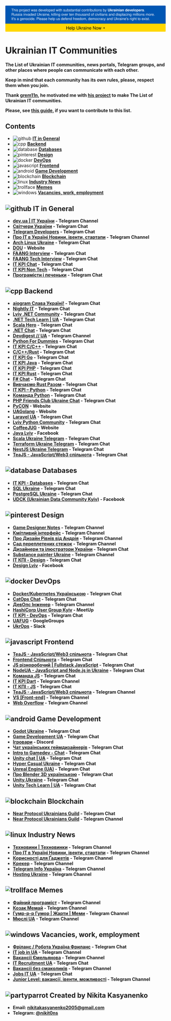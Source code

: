 [![Stand With Ukraine](https://raw.githubusercontent.com/vshymanskyy/StandWithUkraine/main/banner-direct.svg)](https://stand-with-ukraine.pp.ua/)

# Ukrainian IT Communities

**The List of Ukrainian IT communities, news portals, Telegram groups, and other places where people can communicate with each other.**

**Keep in mind that each community has its own rules, please, respect them when you join.**

**Thank [grem11n](https://github.com/grem11n), he motivated me with [his project](https://github.com/grem11n/awesome-it-communities-ua) to make The List of Ukrainian IT communities.**

**Please, see [this guide](https://github.com/nikit0ns/Ukrainian_IT_Communities/blob/master/CONTRIBUTING.md), if you want to contribute to this list.**

## Contents

- <img src="https://github.com/buildkite/emojis/blob/main/img-buildkite-64/github.png" width="20" height="20" alt="github"/> **[IT in General](#-it-in-general)**
- <img src="https://github.com/buildkite/emojis/blob/main/img-buildkite-64/cpp.png" width="20" height="20" alt="cpp"/> **[Backend](#-backend)**
- <img src="https://github.com/buildkite/emojis/blob/main/img-buildkite-64/database.png" width="20" height="20" alt="database"/> **[Databases](#-databases)**
- <img src="https://github.com/buildkite/emojis/blob/main/img-buildkite-64/pinterest.png" width="20" height="20" alt="pinterest"/> **[Design](#-design)**
- <img src="https://github.com/buildkite/emojis/blob/main/img-buildkite-64/docker.png" width="20" height="20" alt="docker"/> **[DevOps](#-devops)**
- <img src="https://github.com/buildkite/emojis/blob/main/img-buildkite-64/javascript.png" width="20" height="20" alt="javascript"/> **[Frontend](#-frontend)**
- <img src="https://github.com/buildkite/emojis/blob/main/img-buildkite-64/android.png" width="20" height="20" alt="android"/> **[Game Development](#-game-development)**
- <img src="https://bafkreigaiecsgozttlzmkd5ztxl22m5vs4xnldci74tmj2rbed7nyuwode.ipfs.nftstorage.link" width="20" height="20" alt="blockchain"/> **[Blockchain](#-blockchain)** 
- <img src="https://github.com/buildkite/emojis/blob/main/img-buildkite-64/linux.png" width="20" height="20" alt="linux"/> **[Industry News](#-industry-news)**
- <img src="https://github.com/buildkite/emojis/blob/main/img-buildkite-64/trollface.png" width="20" height="20" alt="trollface"/> **[Memes](#-memes)**
- <img src="https://github.com/buildkite/emojis/blob/main/img-buildkite-64/windows.png" width="20" height="20" alt="windows"/> **[Vacancies, work, employment](#-vacancies-work-employment)**

## <img src="https://github.com/buildkite/emojis/blob/main/img-buildkite-64/github.png" width="20" height="20" alt="github"/> IT in General

- **[dev.ua | IT України](https://t.me/devukraine) - Telegram Channel**
- **[Світчери України](https://t.me/it_switchers_ukraine) - Telegram Chat**
- **[Telegram Developers](https://t.me/botoid) - Telegram Chat**
- **[Про IT в Україні Новини, івенти, стартапи](https://t.me/uatech_info) - Telegram Channel**
- **[Arch Linux Ukraine](https://t.me/archlinux_ukraine) - Telegram Chat**
- **[DOU](https://dou.ua/) - Website** 
- **[FAANG Interview](https://t.me/FaangInterview) - Telegram Chat** 
- **[FAANG Tech Interview](https://t.me/FaangTechInterview) - Telegram Chat** 
- **[IT KPI Chat](https://t.me/itkpi_flood) - Telegram Chat**
- **[IT KPI Non Tech](https://t.me/itkpi_non_tech) - Telegram Chat**
- **[Програмісти і печеньки](https://t.me/include_anime) - Telegram Chat**

## <img src="https://github.com/buildkite/emojis/blob/main/img-buildkite-64/cpp.png" width="20" height="20" alt="cpp"/> Backend

- **[aiogram Слава Україні!](https://t.me/aiogramua) - Telegram Chat**
- **[Nightly IT](https://t.me/itcrowdua) - Telegram Chat** 
- **[Lviv .NET Community](https://t.me/lvivdotnet) - Telegram Chat**
- **[.NET Tech Learn | UA](https://t.me/net_tech_learn) - Telegram Chat**
- **[Scala Hero](https://t.me/scala_hero) - Telegram Chat**
- **[.NET Chat](https://t.me/dotnet_chat) - Telegram Chat**
- **[Devdigest // UA](https://t.me/devdigest_ua) - Telegram Channel**
- **[Python For Dummies](https://t.me/python_for_dummies) - Telegram Chat** 
- **[IT KPI C/C++](https://t.me/itkpi_cpp) - Telegram Chat**
- **[C/C++/Rust](https://t.me/cplusplusua) - Telegram Chat**
- **[IT KPI Go](https://t.me/itkpi_go) - Telegram Chat**
- **[IT KPI Java](https://t.me/itkpi_java) - Telegram Chat** 
- **[IT KPI PHP](https://t.me/itkpi_php) - Telegram Chat**
- **[IT KPI Rust](https://t.me/itkpi_rust) - Telegram Chat**
- **[F# Chat](https://t.me/fsharp_chat) - Telegram Chat**
- **[Вивчаємо Rust Разом](https://t.me/rustlang_ua) - Telegram Chat**
- **[IT KPI – Python](https://t.me/itkpi_python) - Telegram Chat**
- **[Команда Python](https://t.me/chatpythonua) - Telegram Chat**
- **[PHP Friends Club Ukraine Chat](https://t.me/phpfriendsclub_chat) - Telegram Chat**
- **[PyCON](https://www.meetup.com/uapycon/) - Website**
- **[UAGolang](https://www.meetup.com/uagolang/) - Website**
- **[Laravel UA](https://t.me/laravel_ua) - Telegram Chat**
- **[Lviv Python Community](https://t.me/lviv_python_community) - Telegram Chat** 
- **[CoffeeJUG](https://www.coffeejug.org/) - Website**
- **[Java Lviv](https://www.facebook.com/groups/jug.lviv/) - Facebook**
- **[Scala Ukraine Telegram](https://t.me/scala_ukraine) - Telegram Chat**
- **[Terraform Ukraine Telegram](https://t.me/terraform_ukraine) - Telegram Chat**
- **[NestJS Ukraine Telegram](https://t.me/nest_ukraine) - Telegram Chat** 
- **[TeaJS - JavaScript/Web3 спільнота](https://t.me/teajsukraine) - Telegram Chat**

## <img src="https://github.com/buildkite/emojis/blob/main/img-buildkite-64/database.png" width="20" height="20" alt="database"/> Databases

- **[IT KPI - Databases](https://t.me/itkpi_db) - Telegram Chat**
- **[SQL Ukraine](https://t.me/sql_ua) - Telegram Chat** 
- **[PostgreSQL Ukraine](https://t.me/PostgresUkraine) - Telegram Chat**
- **[UDCK (Ukrainian Data Community Kyiv)](https://www.facebook.com/groups/kssug/) - Facebook**

## <img src="https://github.com/buildkite/emojis/blob/main/img-buildkite-64/pinterest.png" width="20" height="20" alt="pinterest"/> Design

- **[Game Designer Notes](https://t.me/GameDesigner_Notes) - Telegram Channel**
- **[Кмітливий інтерфейс](https://t.me/kmitlyvo) - Telegram Channel**
- **[Про Дизайн Рівнів від Андрія](https://t.me/ualeveldesign) - Telegram Channel**
- **[Сад переплетених стежок](https://t.me/garden_of_forking_paths) - Telegram Channel**
- **[Дизайнери та ілюстратори України](https://t.me/illustukr) - Telegram Chat**
- **[Substance painter Ukraine](https://t.me/SP_Ukraine) - Telegram Channel**
- **[ІТ КПІ - Design](https://t.me/itkpi_design) - Telegram Chat**
- **[Design Lviv](https://www.facebook.com/groups/272786659415583) - Facebook**

## <img src="https://github.com/buildkite/emojis/blob/main/img-buildkite-64/docker.png" width="20" height="20" alt="docker"/> DevOps

- **[Docker/Kubernetes Українською](https://t.me/k8s_ua) - Telegram Chat**
- **[CatOps Chat](https://t.me/catops_chat) - Telegram Chat**
- **[ДевОпс Інженер](https://t.me/devopsengineer) - Telegram Channel**
- **[HashiCorp User Group Kyiv](https://www.meetup.com/Kyiv-HashiCorp-User-Group/) - MeetUp**
- **[IT KPI - DevOps](https://t.me/itkpi_devops) - Telegram Chat**
- **[UAFUG](https://groups.google.com/g/uafug) - GoogleGroups**
- **[UkrOps](https://ukrops.club/) - Slack**

## <img src="https://github.com/buildkite/emojis/blob/main/img-buildkite-64/javascript.png" width="20" height="20" alt="javascript"/> Frontend

- **[TeaJS - JavaScript/Web3 спільнота](https://t.me/teajsukraine) - Telegram Chat**
- **[Frontend Спільнота](https://t.me/frontend_community_ua) - Telegram Chat**
- **[JS різноробочий | Fullstack JavaScript](https://t.me/fullstack_devs) - Telegram Chat**
- **[NodeUA - JavaScript and Node.js in Ukraine](https://t.me/nodeua) - Telegram Chat**
- **[Команда JS](https://t.me/chatjsua) - Telegram Chat**
- **[IT KPI Dart](https://t.me/dart_itkpi) - Telegram Channel**
- **[ІТ КПІ - JS](https://t.me/itkpi_js) - Telegram Chat**
- **[TeaJS - JavaScript/Web3 спільнота](https://t.me/teajsannouncements) - Telegram Channel**
- **[VS [Front-end]](https://t.me/VS_FRONTEND) - Telegram Channel**
- **[Web Overflow](https://t.me/web_overflow) - Telegram Channel**

## <img src="https://github.com/buildkite/emojis/blob/main/img-buildkite-64/android.png" width="20" height="20" alt="android"/> Game Development

- **[Godot Ukraine](https://t.me/GodotUkraine) - Telegram Chat**
- **[Game Development UA](https://t.me/gamedevua) - Telegram Chat**
- **[Ігровари](https://discord.gg/TDBnfjm7) - Discord**
- **[Чат українських геймдизайнерів](https://t.me/gamedesignUA_chat) - Telegram Chat**
- **[Intro to Gamedev - Chat](https://t.me/kpigamedev_chat) - Telegram Chat**
- **[Unity chat | UA](https://t.me/unity_ua_chat) - Telegram Chat**
- **[Hyper Casual Ukraine](https://t.me/HyperCasualUkraine) - Telegram Chat**
- **[Unreal Engine (UA)](https://t.me/ua_ue) - Telegram Chat**
- **[Про Blender 3D українською](https://t.me/blender_ua) - Telegram Chat**
- **[Unity.Ukraine](https://t.me/unity_ukraine) - Telegram Chat**
- **[Unity Tech Learn | UA](https://t.me/unity_tech_learn) - Telegram Chat**

## <img src="https://bafkreigaiecsgozttlzmkd5ztxl22m5vs4xnldci74tmj2rbed7nyuwode.ipfs.nftstorage.link" width="20" height="20" alt="blockchain"/> Blockchain

- **[Near Protocol Ukrainians Guild](https://t.me/nearprotocolua) - Telegram Chat**
- **[Near Protocol Ukrainians Guild](https://t.me/nearprotocoluachannel) - Telegram Channel**

## <img src="https://github.com/buildkite/emojis/blob/main/img-buildkite-64/linux.png" width="20" height="20" alt="linux"/> Industry News

- **[Техновини | Техновинки](https://t.me/technews_ua) - Telegram Channel**
- **[Про IT в Україні Новини, івенти, стартапи](https://t.me/uatech_info) - Telegram Channel**
- **[Корисності для Ґаджетів](https://t.me/korysnosti) - Telegram Channel**
- **[Крекер](https://t.me/cracker_ua) - Telegram Channel**
- **[Telegram Info Україна](https://t.me/tginfouk) - Telegram Channel**
- **[Hosting Ukraine](https://t.me/ukrainecomua) - Telegram Channel**

## <img src="https://github.com/buildkite/emojis/blob/main/img-buildkite-64/trollface.png" width="20" height="20" alt="trollface"/> Memes

- **[Файний програміст](https://t.me/+CdT9UzL76dM0MTdi) - Telegram Channel**
- **[Козак Мемай](https://t.me/kozakmem) - Telegram Channel**
- **[Гумр-р-р Гумор | Жарти | Меми](https://t.me/fun_ua) - Telegram Channel**
- **[Мюслі UA](https://t.me/MiusliUA) - Telegram Channel**

## <img src="https://github.com/buildkite/emojis/blob/main/img-buildkite-64/windows.png" width="20" height="20" alt="windows"/> Vacancies, work, employment

- **[Фріланс / Робота Україна Фриланс](https://t.me/any_work_ua) - Telegram Chat**
- **[IT job in UA](https://t.me/jobinit) - Telegram Channel**
- **[Вакансії Ємельянова](https://t.me/wwjobs) - Telegram Channel**
- **[IT Recruitment UA](https://t.me/itrecruit_ua) - Telegram Chat**
- **[Вакансії без смаколиків](https://t.me/kpi_work) - Telegram Channel**
- **[Jobs IT UA](https://t.me/jobsitua) - Telegram Chat**
- **[Junior Level: вакансії, івенти, можливості](https://t.me/+_4OZTSkAl3xhYTk6) - Telegram Channel**

## <img src="https://github.com/buildkite/emojis/blob/main/img-buildkite-64/partyparrot.gif" width="20" height="20" alt="partyparrot"/> Created by Nikita Kasyanenko

- **Email: nikitakasyanenko2005@gmail.com**
- **Telegram: [@nikit0ns](https://t.me/nikit0ns)**
